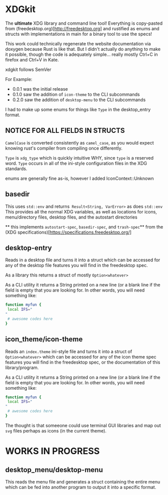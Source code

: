 # XDGkit

The **ultimate** XDG library and command line tool!
Everything is copy-pasted from (freedesktop.org)[http://freedesktop.org] and rustified as enums and structs with implementations in main for a binary tool to use the specs!

This work could technically regenerate the website documentation via doxygen because Rust is like that.  But I didn't actually do anything to make it possible, though the code is adequately simple... really mostly Ctrl+C in firefox and Ctrl+V in Kate.

xdgkit follows SemVer

For Example:
 * 0.0.1 was the initial release
 * 0.1.0 saw the addition of `icon-theme` to the CLI subcommands
 * 0.2.0 saw the addition of `desktop-menu` to the CLI subcommands

I had to make up some enums for things like `Type` in the desktop_entry format.

## NOTICE FOR ALL FIELDS IN STRUCTS

`CamelCase` is converted consistently as `camel_case`, as you would expect knowing rust's compiler from compiling once differently.

`Type` is `xdg_type`  which is quickly intuitive WHY, since `type` is a reserved word.  `Type` occurs in all of the ini-style configuration files in the XDG standards.

enums are generally fine as-is, however I added IconContext::Unknown
## basedir

This uses `std::env` and returns` Result<String, VarError>` as does `std::env`
This provides all the normal XDG variables, as well as locations for icons, menu/directory files, desktop files, and the autostart directories

** this implements `autostart-spec`, `basedir-spec`, and `trash-spec`** from the (XDG specifications)[https://specifications.freedesktop.org/]

## desktop-entry

Reads in a desktop file and turns it into a struct which can be accessed for any of the desktop file features you will find in the freedesktop spec.

As a library this returns a struct of mostly `Option<whatever>`

As a CLI utility it returns a String printed on a new line (or a blank line if the field is empty that you are looking for. In other words, you will need something like:

```sh
function myfun {
 local IFS="
"
 # awesome codes here
}
```

## icon_theme/icon-theme

Reads an `index.theme` ini-style file and turns it into a struct of `Option<whatever>` which can be accessed for any of the icon theme spec features you will find in the freedesktop spec, or the documentation of this library/program.

As a CLI utility it returns a String printed on a new line (or a blank line if the field is empty that you are looking for. In other words, you will need something like:

```sh
function myfun {
 local IFS="
"
 # awesome codes here
}
```

The thought is that someeone could use terminal GUI libraries and map out `svg` files perhaps as icons (in the current theme).

# WORKS IN PROGRESS

## desktop_menu/desktop-menu

This reads the menu file and generates a struct containing the entire menu which can be fed into another program to output it into a specific format.



